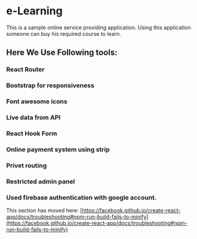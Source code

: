 # e-Learning

This is a sample online service providing application. Using this application someone can buy his required course to learn.

## Here We Use Following tools: 
### React Router
### Bootstrap for responsiveness
### Font awesome icons 
### Live data from API
### React Hook Form
### Online payment system using strip
### Privet routing
### Restricted admin panel
### Used firebase authentication with google account.
 
This section has moved here: [https://facebook.github.io/create-react-app/docs/troubleshooting#npm-run-build-fails-to-minify](https://facebook.github.io/create-react-app/docs/troubleshooting#npm-run-build-fails-to-minify)
